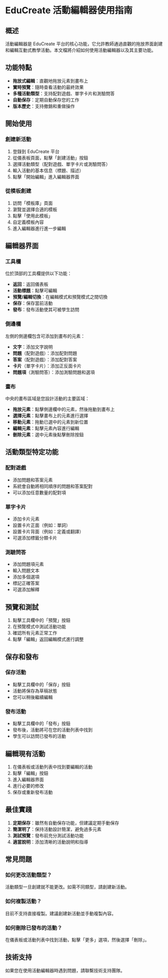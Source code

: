 # EduCreate 活動編輯器使用指南

## 概述

活動編輯器是 EduCreate 平台的核心功能，它允許教師通過直觀的拖放界面創建和編輯互動式教學活動。本文檔將介紹如何使用活動編輯器以及其主要功能。

## 功能特點

- **拖放式編輯**：直觀地拖放元素到畫布上
- **實時預覽**：隨時查看活動的最終效果
- **多種活動類型**：支持配對遊戲、單字卡片和測驗問答
- **自動保存**：定期自動保存您的工作
- **版本歷史**：支持撤銷和重做操作

## 開始使用

### 創建新活動

1. 登錄到 EduCreate 平台
2. 從儀表板頁面，點擊「創建活動」按鈕
3. 選擇活動類型（配對遊戲、單字卡片或測驗問答）
4. 輸入活動的基本信息（標題、描述）
5. 點擊「開始編輯」進入編輯器界面

### 從模板創建

1. 訪問「模板庫」頁面
2. 瀏覽並選擇合適的模板
3. 點擊「使用此模板」
4. 自定義模板內容
5. 進入編輯器進行進一步編輯

## 編輯器界面

### 工具欄

位於頂部的工具欄提供以下功能：

- **返回**：返回儀表板
- **活動標題**：點擊可編輯
- **預覽/編輯切換**：在編輯模式和預覽模式之間切換
- **保存**：保存當前活動
- **發布**：發布活動使其可被學生訪問

### 側邊欄

左側的側邊欄包含可添加到畫布的元素：

- **文字**：添加文字說明
- **問題**（配對遊戲）：添加配對問題
- **答案**（配對遊戲）：添加配對答案
- **卡片**（單字卡片）：添加正反面卡片
- **問題項**（測驗問答）：添加測驗問題和選項

### 畫布

中央的畫布區域是您設計活動的主要區域：

- **拖放元素**：點擊側邊欄中的元素，然後拖動到畫布上
- **選擇元素**：點擊畫布上的元素進行選擇
- **移動元素**：拖動已選中的元素到新位置
- **編輯元素**：點擊元素內容進行編輯
- **刪除元素**：選中元素後點擊刪除按鈕

## 活動類型特定功能

### 配對遊戲

- 添加問題和答案元素
- 系統會自動將相同順序的問題和答案配對
- 可以添加任意數量的配對項

### 單字卡片

- 添加卡片元素
- 設置卡片正面（例如：單詞）
- 設置卡片背面（例如：定義或翻譯）
- 可選添加標籤分類卡片

### 測驗問答

- 添加問題項元素
- 輸入問題文本
- 添加多個選項
- 標記正確答案
- 可選添加解釋

## 預覽和測試

1. 點擊工具欄中的「預覽」按鈕
2. 在預覽模式中測試活動功能
3. 確認所有元素正常工作
4. 點擊「編輯」返回編輯模式進行調整

## 保存和發布

### 保存活動

- 點擊工具欄中的「保存」按鈕
- 活動將保存為草稿狀態
- 您可以稍後繼續編輯

### 發布活動

- 點擊工具欄中的「發布」按鈕
- 發布後，活動將可在您的活動列表中找到
- 學生可以訪問已發布的活動

## 編輯現有活動

1. 在儀表板或活動列表中找到要編輯的活動
2. 點擊「編輯」按鈕
3. 進入編輯器界面
4. 進行必要的修改
5. 保存或重新發布活動

## 最佳實踐

1. **定期保存**：雖然有自動保存功能，但建議定期手動保存
2. **簡潔明了**：保持活動設計簡潔，避免過多元素
3. **測試預覽**：發布前充分測試活動功能
4. **適當說明**：添加清晰的活動說明和指導

## 常見問題

### 如何更改活動類型？

活動類型一旦創建就不能更改。如需不同類型，請創建新活動。

### 如何複製活動？

目前不支持直接複製。建議創建新活動並手動複製內容。

### 如何刪除已發布的活動？

在儀表板或活動列表中找到活動，點擊「更多」選項，然後選擇「刪除」。

## 技術支持

如果您在使用活動編輯器時遇到問題，請聯繫技術支持團隊。
